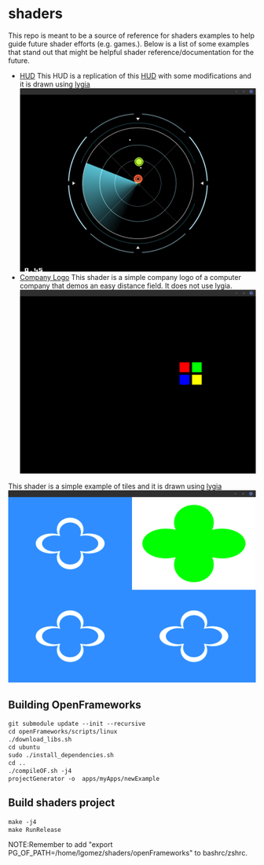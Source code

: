 # shaders
This repo is meant to be a source of reference for shaders examples to help guide future shader efforts (e.g. games.). Below is a list of some examples that stand out that might be helpful shader reference/documentation for the future.
- [HUD](shaders/examples/bin/data/shadersGL2/hud_lygia.frag)
This HUD is a replication of this [HUD](https://www.shadertoy.com/view/4s2SRt) with some modifications and it is drawn using [lygia](https://lygia.xyz/)
![lygia hud](images/lygia_hud.png)
- [Company Logo](shaders/examples/bin/data/shadersGL2/polar_shape_polygon.frag)
This shader is a simple company logo of a computer company that demos an easy distance field. It does not use lygia.
![Computer Company Logo](images/company_logo.png)

This shader is a simple example of tiles and it is drawn using [lygia](https://lygia.xyz/)
![flowers](images/flowers_shader.png)

## Building OpenFrameworks
```
git submodule update --init --recursive
cd openFrameworks/scripts/linux
./download_libs.sh
cd ubuntu
sudo ./install_dependencies.sh
cd ..
./compileOF.sh -j4
projectGenerator -o  apps/myApps/newExample
```

## Build shaders project
```
make -j4
make RunRelease
```


NOTE:Remember to add "export PG_OF_PATH=/home/lgomez/shaders/openFrameworks" to bashrc/zshrc.

